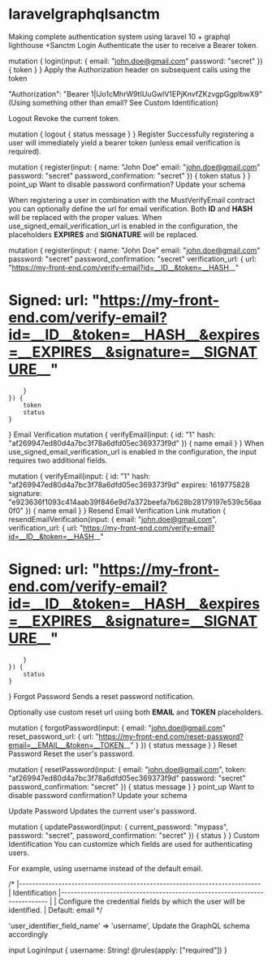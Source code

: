 # laravelgraphqlsanctm
Making complete authentication system using laravel 10 + graphql lighthouse +Sanctm
Login
Authenticate the user to receive a Bearer token.

mutation {
    login(input: {
        email: "john.doe@gmail.com"
        password: "secret"
    }) {
        token
    }
}
Apply the Authorization header on subsequent calls using the token

  "Authorization": "Bearer 1|lJo1cMhrW9tIUuGwlV1EPjKnvfZKzvgpGgplbwX9"
(Using something other than email? See Custom Identification)

Logout
Revoke the current token.

mutation {
    logout {
        status
        message
    }
}
Register
Successfully registering a user will immediately yield a bearer token (unless email verification is required).

mutation {
    register(input: {
        name: "John Doe"
        email: "john.doe@gmail.com"
        password: "secret"
        password_confirmation: "secret"
    }) {
        token
        status
    }
}
point_up Want to disable password confirmation? Update your schema



When registering a user in combination with the MustVerifyEmail contract you can optionally define the url for email verification. Both __ID__ and __HASH__ will be replaced with the proper values. When use_signed_email_verification_url is enabled in the configuration, the placeholders __EXPIRES__ and __SIGNATURE__ will be replaced.

mutation {
    register(input: {
        name: "John Doe"
        email: "john.doe@gmail.com"
        password: "secret"
        password_confirmation: "secret"
        verification_url: {
            url: "https://my-front-end.com/verify-email?id=__ID__&token=__HASH__"
# Signed:   url: "https://my-front-end.com/verify-email?id=__ID__&token=__HASH__&expires=__EXPIRES__&signature=__SIGNATURE__"
        }
    }) {
        token
        status
    }
}
Email Verification
mutation {
  verifyEmail(input: {
    id: "1"
    hash: "af269947ed80d4a7bc3f78a6dfd05ec369373f9d"
  }) {
    name
    email
  }
}
When use_signed_email_verification_url is enabled in the configuration, the input requires two additional fields.

mutation {
  verifyEmail(input: {
    id: "1"
    hash: "af269947ed80d4a7bc3f78a6dfd05ec369373f9d"
    expires: 1619775828
    signature: "e923636f1093c414aab39f846e9d7a372beefa7b628b28179197e539c56aa0f0"
  }) {
    name
    email
  }
}
Resend Email Verification Link
mutation {
    resendEmailVerification(input: {
        email: "john.doe@gmail.com",
        verification_url: {
            url: "https://my-front-end.com/verify-email?id=__ID__&token=__HASH__"
# Signed:   url: "https://my-front-end.com/verify-email?id=__ID__&token=__HASH__&expires=__EXPIRES__&signature=__SIGNATURE__"
        }
    }) {
        status
    }
}
Forgot Password
Sends a reset password notification.

Optionally use custom reset url using both __EMAIL__ and __TOKEN__ placeholders.

mutation {
    forgotPassword(input: {
        email: "john.doe@gmail.com"
        reset_password_url: {
            url: "https://my-front-end.com/reset-password?email=__EMAIL__&token=__TOKEN__"
        }
    }) {
        status
        message
    }
}
Reset Password
Reset the user's password.

mutation {
    resetPassword(input: {
        email: "john.doe@gmail.com",
        token: "af269947ed80d4a7bc3f78a6dfd05ec369373f9d"
        password: "secret"
        password_confirmation: "secret"
    }) {
        status
        message
    }
}
point_up Want to disable password confirmation? Update your schema



Update Password
Updates the current user's password.

mutation {
    updatePassword(input: {
        current_password: "mypass",
        password: "secret",
        password_confirmation: "secret"
    }) {
        status
    }
}
Custom Identification
You can customize which fields are used for authenticating users.

For example, using username instead of the default email.

/*
|--------------------------------------------------------------------------
| Identification
|--------------------------------------------------------------------------
|
| Configure the credential fields by which the user will be identified.
| Default: email
*/

'user_identifier_field_name' => 'username',
Update the GraphQL schema accordingly

input LoginInput {
    username: String! @rules(apply: ["required"])
}
